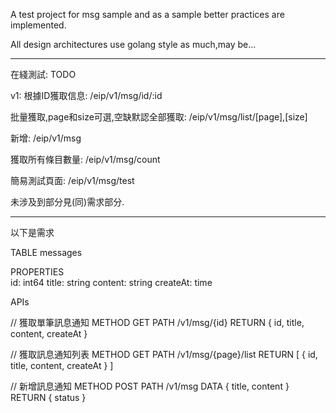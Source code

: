 A test project for msg sample and as a sample better practices are implemented.

All design architectures use golang style as much,may be...

---
在綫測試:
TODO

v1:
根據ID獲取信息:
/eip/v1/msg/id/:id

批量獲取,page和size可選,空缺默認全部獲取:
/eip/v1/msg/list/[page],[size]

新增:
/eip/v1/msg

獲取所有條目數量:
/eip/v1/msg/count

簡易測試頁面:
/eip/v1/msg/test

未涉及到部分見(同)需求部分.

---
以下是需求

TABLE
messages

PROPERTIES  
id: int64
title: string
content: string
createAt: time

APIs

// 獲取單筆訊息通知
METHOD
GET
PATH
/v1/msg/{id} 
RETURN
{
	id,
	title,
	content,
	createAt
}

// 獲取訊息通知列表
METHOD
GET
PATH
/v1/msg/{page}/list
RETURN
[
	{
		id,
		title,
		content,
		createAt
	}
]

// 新增訊息通知
METHOD
POST
PATH
/v1/msg
DATA
{
	title,
	content
}
RETURN
{
	status
}
